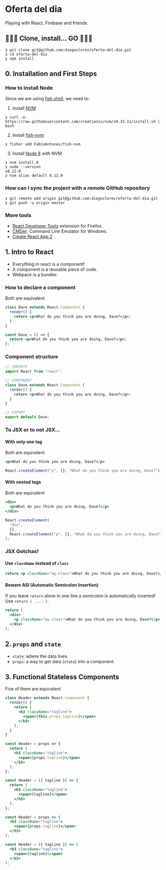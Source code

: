 # Oferta del dia

Playing with React, Firebase and friends.

## 👾🤖🚀 Clone, install... GO 🚀🤖👾

```
❯ git clone git@github.com:diegoslores/oferta-del-dia.git
❯ cd oferta-del-dia
❯ npm install
```

## 0. Installation and First Steps

### How to install Node

Since we are using [fish shell](https://fishshell.com/), we need to:

1. Install [NVM](https://github.com/creationix/nvm)

```
❯ curl -o- https://raw.githubusercontent.com/creationix/nvm/v0.33.11/install.sh | bash
```

2. Install [fish-nvm](https://github.com/FabioAntunes/fish-nvm)

```
❯ fisher add FabioAntunes/fish-nvm
```

3. Install [Node 8](https://nodejs.org/en/) with NVM

```
❯ nvm install 8
❯ node --version
v8.12.0
❯ nvm alias default 8.12.0
```

### How can I sync the project with a remote GitHub repository

```
❯ git remote add origin git@github.com:diegoslores/oferta-del-dia.git
❯ git push -u origin master
```

### More tools

- [React Developer Tools](https://addons.mozilla.org/en-US/firefox/addon/react-devtools/) extension for Firefox.
- [CMDer](http://cmder.net/): Command Line Emulator for Windows.
- [Create React App 2](https://github.com/facebook/create-react-app)

## 1. Intro to React

- Everything in react is a component!
- A component is a reusable piece of code.
- Webpack is a bundler.

### How to declare a component

Both are equivalent

```jsx
class Dave extends React.Component {
  render() {
    return <p>What do you think you are doing, Dave?</p>;
  }
}
```

```jsx
const Dave = () => {
  return <p>What do you think you are doing, Dave?</p>;
};
```

### Component structure

```jsx
// IMPORTS
import React from "react";

// COMPONENT
class Dave extends React.Component {
  render() {
    return <p>What do you think you are doing, Dave?</p>;
  }
}

// EXPORT
export default Dave;
```

### To JSX or to not JSX...

#### With only one tag

Both are equivalent

```jsx
<p>What do you think you are doing, Dave?</p>
```

```js
React.createElement("p", {}, "What do you think you are doing, Dave?");
```

#### With nested tags

Both are equivalent

```jsx
<div>
  <p>What do you think you are doing, Dave?</p>
</div>
```

```js
React.createElement(
  "div",
  {},
  React.createElement("p", {}, "What do you think you are doing, Dave?")
);
```

### JSX Gotchas!

#### Use `className` instead of `class`

```jsx
return <p className="my-class">What do you think you are doing, Dave?</p>;
```

#### Beware ASI (Automatic Semicolon Insertion)

If you leave `return` alone in one line a semicolon is automatically inserted! Use `return ( .... )`.

```jsx
return (
  <div>
    <p className="my-class">What do you think you are doing, Dave?</p>
  </div>
);
```

## 2. `props` and `state`

- `state`: where the data lives.
- `props`: a way to get data (`state`) into a component.

## 3. Functional Stateless Components

Five of them are equivalent

```jsx
class Header extends React.Component {
  render() {
    return (
      <h3 className="tagline">
        <span>{this.props.tagline}</span>
      </h3>
    );
  }
}
```

```jsx
const Header = props => {
  return (
    <h3 className="tagline">
      <span>{props.tagline}</span>
    </h3>
  );
};
```

```jsx
const Header = ({ tagline }) => {
  return (
    <h3 className="tagline">
      <span>{tagline}</span>
    </h3>
  );
};
```

```jsx
const Header = props => (
  <h3 className="tagline">
    <span>{props.tagline}</span>
  </h3>
);
```

```jsx
const Header = ({ tagline }) => (
  <h3 className="tagline">
    <span>{tagline}</span>
  </h3>
);
```

